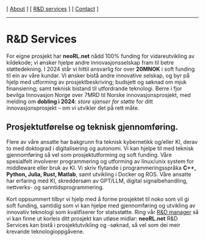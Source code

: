 [ [About](index.md) ]     [ [R&D services](RnD_services.md) ]     [ [Contact](./RnD_manager.md) ]

-------------------------------------------------------------------

# R&D Services
For eigne prosjekt har __neoRL.net__ nådd 100% funding for vidareutvikling av kildekode;
	vi ønsker hjelpe andre innovasjonsselskap fram til betre støttedekning. 
I 2024 står vi hittil ansvarlig for over __20MNOK__ i soft funding til ein av våre kundar.
Vi ønsker bistå andre innovative selskap, og byr på hjelp med utforming av prosjektbeskriving;
budsjett og søknad om mjuk finansiering; samt teknisk bistand til utfordrande teknologi.
Berre i fjor bevilga Innovasjon Norge over 7MRD til Norske innovasjonsprosjekt, med melding om __dobling i 2024__:
_store sjanser for støtte_ for ditt innovasjonsprosjekt – om vi utvikler det på rett måte.
	
## Prosjektutførelse og teknisk gjennomføring. 
Flere av våre ansatte har bakgrunn fra teknisk kybernetikk og/eller KI, derav to med doktograd i digitalisering og
autonomi. Vi kan hjelpe til med teknisk gjennomføring så vel som prosjektutforming og soft funding. 
Våre spesialfelt involverer programmering og utforming av linux/unix system for middleware eller bruk av KI.
Vi skriv flytande i programmeringsspråka **C++, Python, Julia, Rust, Matlab**, samt utvikling i Docker og ROS. 
Våre ansatte har erfaring med KI, skreddersøm av GPT/LLM, digital signalbehandling, nettverks- og sanntidsprogrammering.

Kort oppsummert tilbyr vi hjelp med å forme prosjektet til noko som vil gi soft funding, samtidig som vi kan hjelpe 
med gjennomføring og utvikling av innovativ teknologi som kvalifiserer for statsstøtte. 
Ring vår [R&D manager](./RnD_manager.md) så vi kan finne ut korleis ditt prosjekt kan utløse midlar:
**neoRL.net** R&D Services kan bistå i prosjektutvikling og -søknad, så vel som dei meir krevande teknologioppgåvene.

